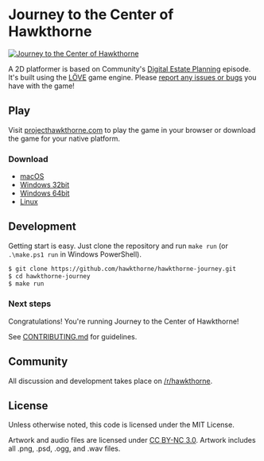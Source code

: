 # Journey to the Center of Hawkthorne

[![Journey to the Center of Hawkthorne](https://projecthawkthorne.com/assets/images/metatag.png)](https://projecthawkthorne.com)

A 2D platformer is based on Community's [Digital Estate Planning][estate] episode. It's built using the [LÖVE](https://love2d.org/) game engine. Please [report any issues or bugs][githubissues] you have with the game!

[estate]: https://en.wikipedia.org/wiki/Digital_Estate_Planning
[githubissues]: https://github.com/hawkthorne/hawkthorne-journey/issues?state=open

## Play

Visit [projecthawkthorne.com](https://projecthawkthorne.com) to play the game in your browser or download the game for your native platform.

### Download

- [macOS](https://github.com/hawkthorne/hawkthorne-journey/releases/download/v1.1.0/hawkthorne-macos.zip)
- [Windows 32bit](https://github.com/hawkthorne/hawkthorne-journey/releases/download/v1.1.0/hawkthorne-win32.zip)
- [Windows 64bit](https://github.com/hawkthorne/hawkthorne-journey/releases/download/v1.1.0/hawkthorne-win64.zip)
- [Linux](https://github.com/hawkthorne/hawkthorne-journey/releases/download/v1.1.0/hawkthorne-linux.AppImage)

## Development

Getting start is easy. Just clone the repository and run `make run` (or `.\make.ps1 run` in Windows PowerShell).

```bash
$ git clone https://github.com/hawkthorne/hawkthorne-journey.git
$ cd hawkthorne-journey
$ make run
```

### Next steps

Congratulations! You're running Journey to the Center of Hawkthorne!

See [CONTRIBUTING.md](CONTRIBUTING.md) for guidelines.

## Community

All discussion and development takes place on [/r/hawkthorne](https://reddit.com/r/hawkthorne).

## License

Unless otherwise noted, this code is licensed under the MIT License.

Artwork and audio files are licensed under [CC BY-NC 3.0](https://creativecommons.org/licenses/by-nc/3.0/). Artwork includes all .png, .psd, .ogg, and .wav files.
